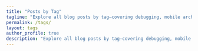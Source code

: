 ```yaml
---
title: "Posts by Tag"
tagline: "Explore all blog posts by tag—covering debugging, mobile architecture, system design, and engineering leadership topics."
permalink: /tags/
layout: tags
author_profile: true
description: "Explore all blog posts by tag—covering debugging, mobile architecture, system design, and engineering leadership topics."
---
```

